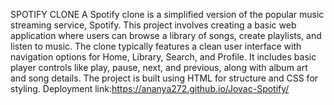 SPOTIFY CLONE
A Spotify clone is a simplified version of the popular music streaming service, Spotify. 
This project involves creating a basic web application where users can browse a library of songs, create playlists, and listen to music. 
The clone typically features a clean user interface with navigation options for Home, Library, Search, and Profile. 
It includes basic player controls like play, pause, next, and previous, along with album art and song details. 
The project is built using HTML for structure and CSS for styling.
Deployment link:https://ananya272.github.io/Jovac-Spotify/

